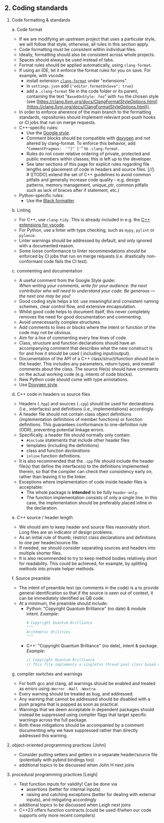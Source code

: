 ## 2. Coding standards

1. Code formatting & standards

    a. Code format
      
      - If we are modifying an upstream project that uses a particular style, we will follow that style; otherwise, all rules in this section apply.
      - Code formatting _must_ be consistent within individual files.  
      - Ideally, formatting should also be consistent across whole projects.  
      - Spaces should always be used instead of tabs.
      - Format rules should be applied automatically, using `clang-format`.  
      - If using an IDE, let it enforce the format rules for you on save. For example, with vscode: 
        - install extension [`clang-format`](https://github.com/xaverh/vscode-clang-format) under "extensions".
        - in `settings.json` add `{"editor.formatOnSave": true}`
        - add a `.clang-format` file in the code folder or its parent, containing the text "`BasedOnStyle: foo`" with `foo` the chosen style (see [https://clang.llvm.org/docs/ClangFormatStyleOptions.html](https://clang.llvm.org/docs/ClangFormatStyleOptions.html)).
      - In order to enforce aherence of the main branch to the formatting standards, repositories should implement relevant post-push hooks or CI jobs that run on merge requests.
      - C++-specific rules:  
        - Use the [Google style](https://google.github.io/styleguide/cppguide.html). 
        - Comment blocks should be compatible with [doxygen](https://doxygen.nl/) and not altered by clang-format. To enforce this behavior, add "`CommentPragmas:  '^[^ ]'`" to `.clang-format`.
        - Rules do not cover relative ordering of private, protected and public members within classes; this is left up to the developer.
        - See later sections of this page for explicit rules regarding file lengths and placement of code in headers and source files.
        [//]: # ([TODO] extend the set of C++ guidelines to avoid common pitfalls and generally increase code quality - e.g. design patterns, memory management, unique_ptr, common pitfalls such as lack of braces after if statement, etc.)  
      - Python-specific rules:
         - Use the [Black formatter](https://github.com/psf/black).

    b. Linting
      
      - For C++, use `clang-tidy`.  This is already included in e.g. the [C++ extensions for vscode](https://devblogs.microsoft.com/cppblog/visual-studio-code-c-december-2021-update-clang-tidy/).
      - For Python, use a linter with type checking, such as `mypy`, `pylint` or `pylance`.
      - Linter warnings should be addressed by default, and only ignored with a documented reason.
      - Some loose conformance to linter recommendations should be enforced by CI jobs that run on merge requests (i.e. drastically non-conformant code fails the CI test).

    c. commenting and documentation

      - A useful comment from the Google Style guide:  
        *When writing your comments, write for your audience: the next contributor who will need to understand your code. Be generous — the next one may be you!*  
      - Good coding style helps a lot: use meaningful and consistent naming schemes, clear control flow, and extensive encapsulation.
      - Whilst good code helps to document itself, this never completely removes the need for good documentation and commenting.
      - Avoid unnecessarily complex structures.
      - Add comments to lines or blocks where the intent or function of the code may not be obvious.
      - Aim for a line of commenting every few lines of code.
      - Class, structure and function declarations should have an accompanying comment that describes what the new construct is for and how it should be used ( including input/output). 
      - Documentation of the API of a C++ class/struct/function should be in the header.  This includes any parameters, return types, and overall comments about the class.  The source file(s) should have comments on the actual working code (e.g. intents of code blocks).
      - New Python code should come with type annotations.
      - Use [Doxygen style](https://doxygen.nl/).

    d. C++ code in headers vs source files

      - Headers (`.hpp`) and sources (`.cpp`) should be used for declarations (i.e., interfaces) and definitions (i.e., implementations) accordingly.
      - A header file should not contain class object definitions (implementation definitions of member functions) or function definitions. This guarantees conformance to one-definition rule (ODR), preventing potential linkage errors.
      - Specifically, a header file should normally only contain:
        - `#include` statements that include other header files
        - templates (including the definitions)
        - class and function *declarations*
        - `inline` function definitions.
      - It is also recommended that the `.cpp` file should include the header file(s) that define the interface(s) to the definitions implemented therein, so that the compiler can check their consistency early on, rather than leaving it to the linker.
      - Exceptions where implementation of code inside header files is acceptable:
        - The whole package is **intended** to be fully `header-only`.
        - The function implementation consists of only a single line.  In this case, the implementation should be preferably placed inline in the declaration.

    e. C++ source / header length

      - We should aim to keep header and source files reasonably short. Long files are an indicator of design problems.
      - As an initial rule of thumb, restrict class declarations and definitions to one per header/source file.
      - If needed, we should consider separating sources and headers into multiple shorter files.
      - It is also recommended to try to keep method bodies relatively short for readability. This could be achieved, for example, by splitting methods into private helper methods.

    f. Source preamble

      - The intent of preamble text (as comments in the code) is a to provide general identification so that if the source is seen out of context, it can be immediately identified as QB code.
      - At a minimum, the preamble should include:
        - Python: "Copyright Quantum Brilliance" (no date) & module intent. 
          *Example*:  
          ```python
          # Copyright Quantum Brilliance
          """
          Arithmetic Utilities
          """
          ```
        - C++: "Copyright Quantum Brilliance" (no date), intent & package. 
          *Example*:  
          ```Cpp
          // Copyright Quantum Brilliance
          // This file implements a singleton thread pool class based on std::thread
          ```

    g. compiler switches and warnings

      - For both gcc and clang, all warnings should be enabled and treated as errors using`-Werror -Wall -Wextra`.
      - Every warning should be treated as bug, and addressed.
      - Any warning that cannot be addressed should be disabled with a push pragma that is popped as soon as practical.
      - Warnings that we deem acceptable in dependent packages should instead be suppressed using compiler flags that target specific warnings across the full package.
      - Both these mitigations should be accompanied by a comment documenting why we have suppressed rather than directly addressed this warning.

2. object-oriented programming practices [John]

    - Consider putting setters and getters in a separate header/source file (potentially with pybind bindings too)
    - additional topics to be discussed when John H next joins

3. procedural programming practices [Leigh]

    - Test function inputs for validity! Can be done via
      - assertions (better for internal inputs)
      - raising and catching exceptions (better for dealing with external inputs), and mitigating accordingly
    - additional topics to be discussed when Leigh next joins
    - C++23 offers function contracts (could be used if/when our code supports only more recent compilers)
